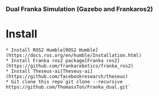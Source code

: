### Dual Franka Simulation (Gazebo and Frankaros2)

# Install 
    * Install ROS2 Humble[ROS2 Humble](https://docs.ros.org/en/humble/Installation.html)
    * Install Franka ros2 package[Franka ros2](https://github.com/frankarobotics/franka_ros2)
    * Install Theseus-ai[Theseus-ai](https://github.com/facebookresearch/theseus)
    * Git clone this repo`git clone --recursive https://github.com/ThomassTon/Franka_dual.git`